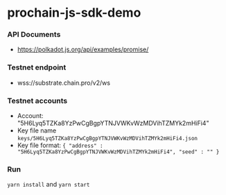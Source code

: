 # prochain-js-sdk-demo

### API Documents

- https://polkadot.js.org/api/examples/promise/

### Testnet endpoint

- wss://substrate.chain.pro/v2/ws

### Testnet accounts

- Account: "5H6Lyq5TZKa8YzPwCgBgpYTNJVWKvWzMDVihTZMYk2mHiFi4"
- Key file name `keys/5H6Lyq5TZKa8YzPwCgBgpYTNJVWKvWzMDVihTZMYk2mHiFi4.json`
- Key file format: `{ "address" : "5H6Lyq5TZKa8YzPwCgBgpYTNJVWKvWzMDVihTZMYk2mHiFi4", "seed" : "" } `

### Run

`yarn install` and `yarn start`
